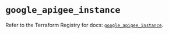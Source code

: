 # `google_apigee_instance`

Refer to the Terraform Registry for docs: [`google_apigee_instance`](https://registry.terraform.io/providers/hashicorp/google/5.43.1/docs/resources/apigee_instance).

